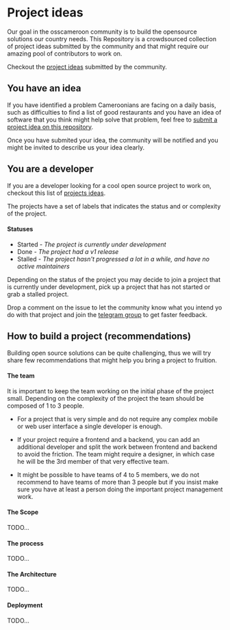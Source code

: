 # Project ideas

Our goal in the osscameroon community is to build the opensource solutions our country needs.
This Repository is a crowdsourced collection of project ideas submitted by the community and that might require our
amazing pool of contributors to work on.

Checkout the [project ideas](https://github.com/osscameroon/project-ideas/issues) submitted by the community.

## You have an idea

If you have identified a problem Cameroonians are facing on a daily basis,
such as difficulties to find a list of good restaurants and you have an idea of software
that you think might help solve that problem, feel free to [submit a project idea on this repository](https://github.com/osscameroon/project-ideas/issues/new?assignees=&labels=&template=project-idea-template.yaml&title=%5Bedit%5D+Your+Project+name).

Once you have submited your idea, the community will be notified and you might be invited to describe us your idea clearly.

## You are a developer

If you are a developer looking for a cool open source project to work on, checkout this list of [projects ideas](https://github.com/osscameroon/project-ideas/issues).

The projects have a set of labels that indicates the status and or complexity of the project.

#### Statuses

* Started - *The project is currently under development*
* Done - *The project had a v1 release*
* Stalled - *The project hasn't progressed a lot in a while, and have no active maintainers*

Depending on the status of the project you may decide to join a project that is currently under development,
pick up a project that has not started or grab a stalled project.

Drop a comment on the issue to let the community know what you intend yo do with that project and join the [telegram group](https://t.me/+UpKZh_KXTaTx7JD7) to get faster feedback.


## How to build a project (recommendations)

Building open source solutions can be quite challenging, thus we will try share few recommendations that might help you bring a project to fruition.

#### The team
It is important to keep the team working on the initial phase of the project small.
Depending on the complexity of the project the team should be composed of 1 to 3 people.

* For a project that is very simple and do not require any complex mobile or web user interface a single developer is enough.

* If your project require a frontend and a backend, you can add an additional developer and split the work between frontend and backend to avoid the friction.
The team might require a designer, in which case he will be the 3rd member of that very effective team.

* It might be possible to have teams of 4 to 5 members, we do not recommend to have teams of more than 3 people but if you insist make
 sure you have at least a person doing the important project management work.

#### The Scope

TODO...

#### The process
TODO...

#### The Architecture
TODO...

#### Deployment
TODO...
